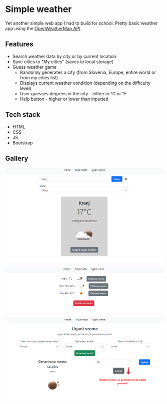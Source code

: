 # Simple weather 

Yet another simple web app I had to build for school. Pretty basic weather app using the [OpenWeatherMap API](https://openweathermap.org/). 

## Features
- Search weather data by city or by current location
- Save cities to "My cities" (saves to local storage)
- Guess weather game
    - Randomly generates a city (from Slovenia, Europe, entire world or from my cities list)
    - Displays current weather condition (depending on the difficulty level)
    - User guesses degrees in the city - either in °C or °F
    - Help button - higher or lower than inputted


## Tech stack
- HTML
- CSS
- JS
- Bootstrap

## Gallery

<p align="center">
  <img src="images/index.png" alt="Weather page">
</p>
<p align="center">
  <img src="images/my-cities.png" alt="My cities">
</p>
<p align="center">
  <img src="images/guess.png" alt="Guess the weather page">
</p>